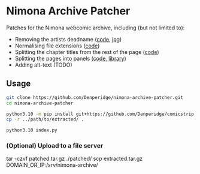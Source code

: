 # Nimona Archive Patcher
Patches for the Nimona webcomic archive, including (but not limited to):

- Removing the artists deadname ([code](patches/replace_chapter_1_page_1.py), [jpg](assets/chapter-1/page-1.jpg))
- Normalising file extensions ([code](patches/jpegs_to_jpg.py)) 
- Splitting the chapter titles from the rest of the page ([code](patches/seperate_chapter_title.py))
- Splitting the pages into panels ([code](patches/split_to_panels.py), [library](https://github.com/Denperidge/comicstrip))
- Adding alt-text (TODO)

## Usage
```bash
git clone https://github.com/Denperidge/nimona-archive-patcher.git
cd nimona-archive-patcher

python3.10 -m pip install git+https://github.com/Denperidge/comicstrip
cp -r ../path/to/extracted/ .

python3.10 index.py
```

### (Optional) Upload to a file server
tar -czvf patched.tar.gz ./patched/
scp extracted.tar.gz DOMAIN_OR_IP:/srv/nimona-archive/
